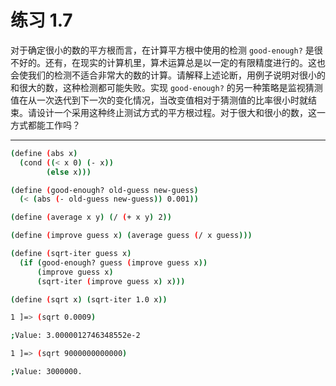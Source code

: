 # 练习 1.7

对于确定很小的数的平方根而言，在计算平方根中使用的检测 `good-enough?` 是很不好的。还有，在现实的计算机里，算术运算总是以一定的有限精度进行的。这也会使我们的检测不适合非常大的数的计算。请解释上述论断，用例子说明对很小的和很大的数，这种检测都可能失败。实现 `good-enough?` 的另一种策略是监视猜测值在从一次迭代到下一次的变化情况，当改变值相对于猜测值的比率很小时就结束。请设计一个采用这种终止测试方式的平方根过程。对于很大和很小的数，这一方式都能工作吗？

---

```bash
(define (abs x)
  (cond ((< x 0) (- x))
        (else x)))

(define (good-enough? old-guess new-guess)
  (< (abs (- old-guess new-guess)) 0.001))

(define (average x y) (/ (+ x y) 2))

(define (improve guess x) (average guess (/ x guess)))

(define (sqrt-iter guess x)
  (if (good-enough? guess (improve guess x))
      (improve guess x)
      (sqrt-iter (improve guess x) x)))

(define (sqrt x) (sqrt-iter 1.0 x))
```

```bash
1 ]=> (sqrt 0.0009)

;Value: 3.0000012746348552e-2

1 ]=> (sqrt 9000000000000)

;Value: 3000000.
```

